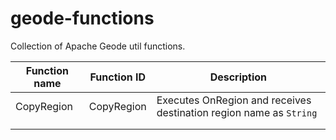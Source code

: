 # geode-functions
Collection of Apache Geode util functions.

| Function name | Function ID | Description |
|---------------|-------------|-------------|
|  CopyRegion   |  CopyRegion | Executes OnRegion and receives destination region name as `String` |
|               |             |             |
|               |             |             |

